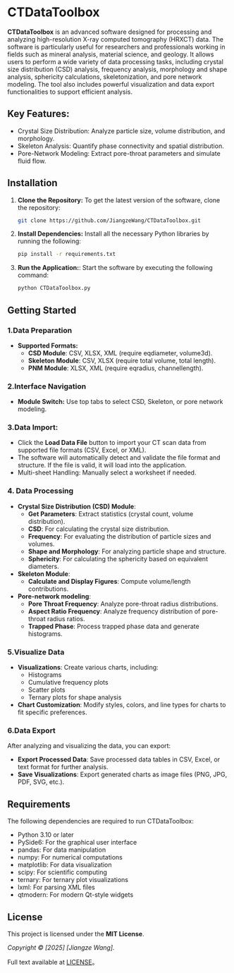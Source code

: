 # CTDataToolbox

**CTDataToolbox** is an advanced software designed for processing and analyzing high-resolution X-ray computed tomography (HRXCT) data. The software is particularly useful for researchers and professionals working in fields such as mineral analysis, material science, and geology. It allows users to perform a wide variety of data processing tasks, including crystal size distribution (CSD) analysis, frequency analysis, morphology and shape analysis, sphericity calculations, skeletonization, and pore network modeling. The tool also includes powerful visualization and data export functionalities to support efficient analysis.

## Key Features:
  - Crystal Size Distribution: Analyze particle size, volume distribution, and morphology.
  - Skeleton Analysis: Quantify phase connectivity and spatial distribution.
  - Pore-Network Modeling: Extract pore-throat parameters and simulate fluid flow.

## Installation

1. **Clone the Repository:**
   To get the latest version of the software, clone the repository:
   ```bash
   git clone https://github.com/JiangzeWang/CTDataToolbox.git
2. **Install Dependencies:**
   Install all the necessary Python libraries by running the following:
   ```bash
   pip install -r requirements.txt
3. **Run the Application:**:
   Start the software by executing the following command:
   ```bash
   python CTDataToolbox.py
   
## Getting Started
### 1.Data Preparation
- **Supported Formats:**
  - **CSD Module**: CSV, XLSX, XML (require eqdiameter, volume3d).
  - **Skeleton Module**: CSV, XLSX (require total volume, total length).
  - **PNM Module**: XLSX, XML (require eqradius, channellength).

### 2.Interface Navigation
- **Module Switch:** Use top tabs to select CSD, Skeleton, or pore network modeling.

### 3.Data Import: 
- Click the **Load Data File** button to import your CT scan data from supported file formats (CSV, Excel, or XML).
- The software will automatically detect and validate the file format and structure. If the file is valid, it will load into the application.
- Multi-sheet Handling: Manually select a worksheet if needed.

### 4. Data Processing
- **Crystal Size Distribution (CSD) Module**: 
  - **Get Parameters**: Extract statistics (crystal count, volume distribution).
  - **CSD**: For calculating the crystal size distribution.
  - **Frequency**: For evaluating the distribution of particle sizes and volumes.
  - **Shape and Morphology**:  For analyzing particle shape and structure.
  - **Sphericity**: For calculating the sphericity based on equivalent diameters.
- **Skeleton Module**:
  - **Calculate and Display Figures**: Compute volume/length contributions.
- **Pore-network modeling**: 
  - **Pore Throat Frequency**: Analyze pore-throat radius distributions.
  - **Aspect Ratio Frequency**: Analyze frequency distribution of pore-throat radius ratios.
  - **Trapped Phase**: Process trapped phase data and generate histograms.

### 5.Visualize Data
- **Visualizations**: Create various charts, including:
  - Histograms
  - Cumulative frequency plots
  - Scatter plots
  - Ternary plots for shape analysis
- **Chart Customization**: Modify styles, colors, and line types for charts to fit specific preferences.

### 6.Data Export
After analyzing and visualizing the data, you can export:
- **Export Processed Data**: Save processed data tables in CSV, Excel, or text format for further analysis.
- **Save Visualizations**: Export generated charts as image files (PNG, JPG, PDF, SVG, etc.).

## Requirements
The following dependencies are required to run CTDataToolbox:
- Python 3.10 or later
- PySide6: For the graphical user interface
- pandas: For data manipulation
- numpy: For numerical computations
- matplotlib: For data visualization
- scipy: For scientific computing
- ternary: For ternary plot visualizations
- lxml: For parsing XML files
- qtmodern: For modern Qt-style widgets

## License
This project is licensed under the **MIT License**.

*Copyright © [2025] [Jiangze Wang].*

Full text available at [LICENSE](./LICENSE)。
